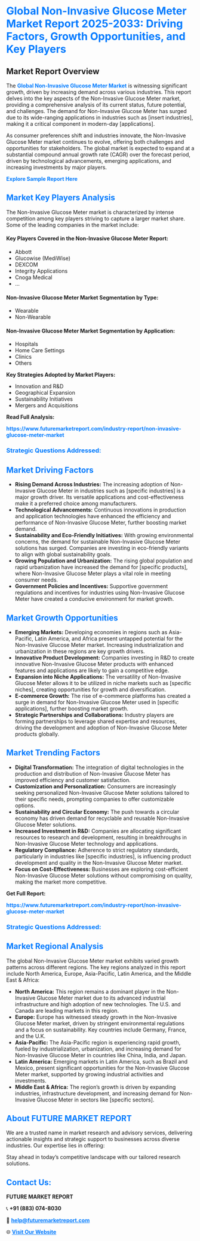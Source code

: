 <h1 style="color: #007BFF;">Global Non-Invasive Glucose Meter Market Report 2025-2033: Driving Factors, Growth Opportunities, and Key Players</h1>

<section id="overview">
<h2>Market Report Overview</h2>
<p>The <a href="https://www.futuremarketreport.com/industry-report/non-invasive-glucose-meter-market" style="color: #007BFF; text-decoration: none;"><strong>Global Non-Invasive Glucose Meter Market</strong></a> is witnessing significant growth, driven by increasing demand across various industries. This report delves into the key aspects of the Non-Invasive Glucose Meter market, providing a comprehensive analysis of its current status, future potential, and challenges. The demand for Non-Invasive Glucose Meter has surged due to its wide-ranging applications in industries such as [insert industries], making it a critical component in modern-day [applications].</p>
<p>As consumer preferences shift and industries innovate, the Non-Invasive Glucose Meter market continues to evolve, offering both challenges and opportunities for stakeholders. The global market is expected to expand at a substantial compound annual growth rate (CAGR) over the forecast period, driven by technological advancements, emerging applications, and increasing investments by major players.</p>
</section>

<section id="overview">
<p><a href="https://www.futuremarketreport.com/request-sample/reportId=86921" style="color: #007BFF; text-decoration: none;"><strong>Explore Sample Report Here</strong></a></p>
</section>

<section id="key-players">
<h2 style="color: #007BFF;">Market Key Players Analysis</h2>
<p>The Non-Invasive Glucose Meter market is characterized by intense competition among key players striving to capture a larger market share. Some of the leading companies in the market include:</p>
<h4>Key Players Covered in the Non-Invasive Glucose Meter Report:</h4>
<ul><li>Abbott</li><li>Glucowise (MediWise)</li><li>DEXCOM</li><li>Integrity Applications</li><li>Cnoga Medical</li><li>...</li></ul>
<h4>Non-Invasive Glucose Meter Market Segmentation by Type:</h4>
<ul><li>Wearable</li><li>Non-Wearable</li></ul>

<h4>Non-Invasive Glucose Meter Market Segmentation by Application:</h4>
<ul><li>Hospitals</li><li>Home Care Settings</li><li>Clinics</li><li>Others</li></ul>
<p><strong>Key Strategies Adopted by Market Players:</strong></p>
<ul>
<li>Innovation and R&D</li>
<li>Geographical Expansion</li>
<li>Sustainability Initiatives</li>
<li>Mergers and Acquisitions</li>
</ul>
</section>

<section>
<p><strong>Read Full Analysis: </strong></p><a href="https://www.futuremarketreport.com/industry-report/non-invasive-glucose-meter-market" style="color: #007BFF; text-decoration: none;"><strong>https://www.futuremarketreport.com/industry-report/non-invasive-glucose-meter-market</strong></a>
<h3 style="color: #007BFF;">Strategic Questions Addressed:</h3>
</section>

<section id="driving-factors">
<h2 style="color: #007BFF;">Market Driving Factors</h2>
<ul>
<li><strong>Rising Demand Across Industries:</strong> The increasing adoption of Non-Invasive Glucose Meter in industries such as [specific industries] is a major growth driver. Its versatile applications and cost-effectiveness make it a preferred choice among manufacturers.</li>
<li><strong>Technological Advancements:</strong> Continuous innovations in production and application technologies have enhanced the efficiency and performance of Non-Invasive Glucose Meter, further boosting market demand.</li>
<li><strong>Sustainability and Eco-Friendly Initiatives:</strong> With growing environmental concerns, the demand for sustainable Non-Invasive Glucose Meter solutions has surged. Companies are investing in eco-friendly variants to align with global sustainability goals.</li>
<li><strong>Growing Population and Urbanization:</strong> The rising global population and rapid urbanization have increased the demand for [specific products], where Non-Invasive Glucose Meter plays a vital role in meeting consumer needs.</li>
<li><strong>Government Policies and Incentives:</strong> Supportive government regulations and incentives for industries using Non-Invasive Glucose Meter have created a conducive environment for market growth.</li>
</ul>
</section>

<section id="growth-opportunities">
<h2 style="color: #007BFF;">Market Growth Opportunities</h2>
<ul>
<li><strong>Emerging Markets:</strong> Developing economies in regions such as Asia-Pacific, Latin America, and Africa present untapped potential for the Non-Invasive Glucose Meter market. Increasing industrialization and urbanization in these regions are key growth drivers.</li>
<li><strong>Innovative Product Development:</strong> Companies investing in R&D to create innovative Non-Invasive Glucose Meter products with enhanced features and applications are likely to gain a competitive edge.</li>
<li><strong>Expansion into Niche Applications:</strong> The versatility of Non-Invasive Glucose Meter allows it to be utilized in niche markets such as [specific niches], creating opportunities for growth and diversification.</li>
<li><strong>E-commerce Growth:</strong> The rise of e-commerce platforms has created a surge in demand for Non-Invasive Glucose Meter used in [specific applications], further boosting market growth.</li>
<li><strong>Strategic Partnerships and Collaborations:</strong> Industry players are forming partnerships to leverage shared expertise and resources, driving the development and adoption of Non-Invasive Glucose Meter products globally.</li>
</ul>
</section>

<section id="trending-factors">
<h2 style="color: #007BFF;">Market Trending Factors</h2>
<ul>
<li><strong>Digital Transformation:</strong> The integration of digital technologies in the production and distribution of Non-Invasive Glucose Meter has improved efficiency and customer satisfaction.</li>
<li><strong>Customization and Personalization:</strong> Consumers are increasingly seeking personalized Non-Invasive Glucose Meter solutions tailored to their specific needs, prompting companies to offer customizable options.</li>
<li><strong>Sustainability and Circular Economy:</strong> The push towards a circular economy has driven demand for recyclable and reusable Non-Invasive Glucose Meter solutions.</li>
<li><strong>Increased Investment in R&D:</strong> Companies are allocating significant resources to research and development, resulting in breakthroughs in Non-Invasive Glucose Meter technology and applications.</li>
<li><strong>Regulatory Compliance:</strong> Adherence to strict regulatory standards, particularly in industries like [specific industries], is influencing product development and quality in the Non-Invasive Glucose Meter market.</li>
<li><strong>Focus on Cost-Effectiveness:</strong> Businesses are exploring cost-efficient Non-Invasive Glucose Meter solutions without compromising on quality, making the market more competitive.</li>
</ul>
</section>

<section>
<p><strong>Get Full Report: </strong></p><a href="https://www.futuremarketreport.com/industry-report/non-invasive-glucose-meter-market" style="color: #007BFF; text-decoration: none;"><strong>https://www.futuremarketreport.com/industry-report/non-invasive-glucose-meter-market</strong></a>
<h3 style="color: #007BFF;">Strategic Questions Addressed:</h3>
</section>


<section id="regional-analysis">
<h2 style="color: #007BFF;">Market Regional Analysis</h2>
<p>The global Non-Invasive Glucose Meter market exhibits varied growth patterns across different regions. The key regions analyzed in this report include North America, Europe, Asia-Pacific, Latin America, and the Middle East & Africa:</p>
<ul>
<li><strong>North America:</strong> This region remains a dominant player in the Non-Invasive Glucose Meter market due to its advanced industrial infrastructure and high adoption of new technologies. The U.S. and Canada are leading markets in this region.</li>
<li><strong>Europe:</strong> Europe has witnessed steady growth in the Non-Invasive Glucose Meter market, driven by stringent environmental regulations and a focus on sustainability. Key countries include Germany, France, and the U.K.</li>
<li><strong>Asia-Pacific:</strong> The Asia-Pacific region is experiencing rapid growth, fueled by industrialization, urbanization, and increasing demand for Non-Invasive Glucose Meter in countries like China, India, and Japan.</li>
<li><strong>Latin America:</strong> Emerging markets in Latin America, such as Brazil and Mexico, present significant opportunities for the Non-Invasive Glucose Meter market, supported by growing industrial activities and investments.</li>
<li><strong>Middle East & Africa:</strong> The region’s growth is driven by expanding industries, infrastructure development, and increasing demand for Non-Invasive Glucose Meter in sectors like [specific sectors].</li>
</ul>
</section>

<footer>
<h2 style="color: #007BFF;">About FUTURE MARKET REPORT</h2>
<p>We are a trusted name in market research and advisory services, delivering actionable insights and strategic support to businesses across diverse industries. Our expertise lies in offering:</p>

<p>Stay ahead in today’s competitive landscape with our tailored research solutions.</p>

<h2 style="color: #007BFF;">Contact Us:</h2>
<p><strong>FUTURE MARKET REPORT</strong></p>
<p>📞 <strong>+91 (883) 074-8030</strong></p>
<p>📧 <strong><a href="mailto:help@futuremarketreport.com" style="color: #007BFF;">help@futuremarketreport.com</a></strong></p>
<p>🌐 <strong><a href="https://www.futuremarketreport.com/" style="color: #007BFF;">Visit Our Website</a></strong></p>
</footer>